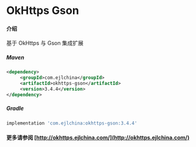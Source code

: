 # OkHttps Gson

#### 介绍

基于 OkHttps 与 Gson 集成扩展


##### Maven

```xml
<dependency>
     <groupId>com.ejlchina</groupId>
     <artifactId>okhttps-gson</artifactId>
     <version>3.4.4</version>
</dependency>
```

##### Gradle

```groovy
implementation 'com.ejlchina:okhttps-gson:3.4.4'
```

#### 更多请参阅 [http://okhttps.ejlchina.com/](http://okhttps.ejlchina.com/)
